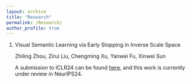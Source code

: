 ```yaml
---
layout: archive
title: "Research"
permalink: /Research/
author_profile: true
---
```


1. Visual Semantic Learning via Early Stopping in Inverse Scale Space

   Zhiling Zhou, Zirui Liu, Chengming Xu, Yanwei Fu, Xinwei Sun

   A submission to ICLR24 can be found [here]([https://openreview.net/pdf?id=wAsjsSe0U6]), and this work is currently under review in NeurIPS24.
